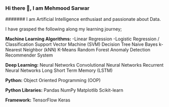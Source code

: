### Hi there 👋, I am Mehmood Sarwar
####### I am Artificial Intelligence enthusiast and passionate about Data.

I have grasped the following along my learning journey;

**Machine Learning Algorithms:**
-Linear Regression
-Logistic Regression / Classification
Support Vector Machine (SVM)
Decision Tree
Naive Bayes
k-Nearest Neighbor (kNN)
K-Means
Random Forest
Anomaly Detection
Recommender System

**Deep Learning:**
Neural Networks
Convolutional Neural Networks
Recurrent Neural Networks
Long Short Term Memory (LSTM)

**Python:**
Object Oriented Programming (OOP)

**Python Libraries:**
Pandas
NumPy
Matplotlib
Scikit-learn

**Framework:**
TensorFlow
Keras
